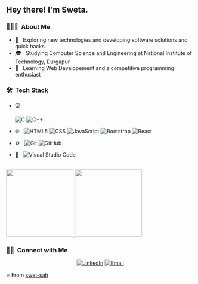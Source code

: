 <h2> Hey there! I'm Sweta.</h2>

<h3> 👨🏻‍💻 &nbsp;About Me </h3>

- 🤔 &nbsp; Exploring new technologies and developing software solutions and quick hacks.
- 🎓 &nbsp; Studying Computer Science and Engineering at National Institute of Technology, Durgapur
- 🌱 &nbsp; Learning Web Developement and a competitive programming enthusiast

<h3> 🛠 &nbsp;Tech Stack</h3>

- 💻 &nbsp;

  ![C](https://img.shields.io/badge/-C-333333?style=flat&logo=C&logoColor=A8B9CC)
  ![C++](https://img.shields.io/badge/-C++-333333?style=flat&logo=C%2B%2B&logoColor=00599C)
- 🌐 &nbsp;
  ![HTML5](https://img.shields.io/badge/-HTML5-333333?style=flat&logo=HTML5)
  ![CSS](https://img.shields.io/badge/-CSS-333333?style=flat&logo=CSS3&logoColor=1572B6)
  ![JavaScript](https://img.shields.io/badge/-JavaScript-333333?style=flat&logo=javascript)
  ![Bootstrap](https://img.shields.io/badge/-Bootstrap-333333?style=flat&logo=bootstrap&logoColor=563D7C)
  ![React](https://img.shields.io/badge/-React-333333?style=flat&logo=react)
- ⚙️ &nbsp;
  ![Git](https://img.shields.io/badge/-Git-333333?style=flat&logo=git)
  ![GitHub](https://img.shields.io/badge/-GitHub-333333?style=flat&logo=github)
- 🔧 &nbsp;
  ![Visual Studio Code](https://img.shields.io/badge/-Visual%20Studio%20Code-333333?style=flat&logo=visual-studio-code&logoColor=007ACC)

<br/>

<a href="https://github.com/AVS1508">
  <img height="180em" src="https://github-readme-stats.vercel.app/api?username=swet-sah&theme=buefy&show_icons=true" />
  <img height="180em" src="https://github-readme-stats.vercel.app/api/top-langs/?username=swet-sah&theme=buefy&layout=compact" />
</a>

<br/>

<h3> 🤝🏻 &nbsp;Connect with Me </h3>
<p align="center">
<a href="https://www.linkedin.com/in/sweta-sahu-535698226//"><img alt="LinkedIn" src="https://img.shields.io/badge/LinkedIn-Sweta%20Sahu-blue?style=flat-square&logo=linkedin"></a>
<a href="mailto:sweetaku.sahu@gmail.com"><img alt="Email" src="https://img.shields.io/badge/Email-sweetaku.sahu@gmail.com-blue?style=flat-square&logo=gmail"></a>
</p>

⭐️ From [swet-sah](https://github.com/swet-sah)
